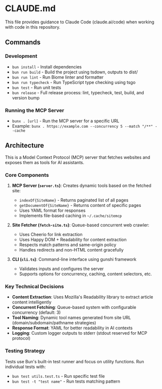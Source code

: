 # CLAUDE.md

This file provides guidance to Claude Code (claude.ai/code) when working with code in this repository.

## Commands

### Development
- `bun install` - Install dependencies
- `bun run build` - Build the project using tsdown, outputs to dist/
- `bun run lint` - Run Biome linter and formatter
- `bun run typecheck` - Run TypeScript type checking using tsgo
- `bun test` - Run unit tests
- `bun release` - Full release process: lint, typecheck, test, build, and version bump

### Running the MCP Server
- `bunx . [url]` - Run the MCP server for a specific URL
- Example: `bunx . https://example.com --concurrency 5 --match "/**" --cache`

## Architecture

This is a Model Context Protocol (MCP) server that fetches websites and exposes them as tools for AI assistants.

### Core Components

1. **MCP Server (`server.ts`)**: Creates dynamic tools based on the fetched site:
   - `indexOf{SiteName}` - Returns paginated list of all pages
   - `getDocumentOf{SiteName}` - Returns content of specific pages
   - Uses YAML format for responses
   - Implements file-based caching in `~/.cache/sitemcp`

2. **Site Fetcher (`fetch-site.ts`)**: Queue-based concurrent web crawler:
   - Uses Cheerio for link extraction
   - Uses Happy DOM + Readability for content extraction
   - Respects match patterns and same-origin policy
   - Handles redirects and non-HTML content gracefully

3. **CLI (`cli.ts`)**: Command-line interface using gunshi framework
   - Validates inputs and configures the server
   - Supports options for concurrency, caching, content selectors, etc.

### Key Technical Decisions

- **Content Extraction**: Uses Mozilla's Readability library to extract article content intelligently
- **Concurrent Fetching**: Queue-based system with configurable concurrency (default: 3)
- **Tool Naming**: Dynamic tool names generated from site URL (domain/subdomain/pathname strategies)
- **Response Format**: YAML for better readability in AI contexts
- **Logging**: Custom logger outputs to stderr (stdout reserved for MCP protocol)

### Testing Strategy

Tests use Bun's built-in test runner and focus on utility functions. Run individual tests with:
- `bun test utils.test.ts` - Run specific test file
- `bun test -t "test name"` - Run tests matching pattern